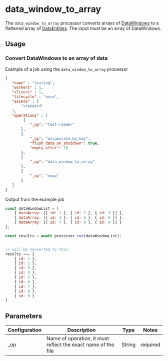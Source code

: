 # data_window_to_array

The `data_window_to_array` processor converts arrays of [DataWindows](../entity/data-window.md) to a flattened array of [DataEntities](https://terascope.github.io/teraslice/docs/packages/utils/api/classes/dataentity).  The input must be an array of DataWindows.

## Usage

### Convert DataWindows to an array of data

Example of a job using the `data_window_to_array` processor
 ```json
{
    "name" : "testing",
    "workers" : 1,
    "slicers" : 1,
    "lifecycle" : "once",
    "assets" : [
        "standard"
    ],
    "operations" : [
         {
            "_op": "test-reader"
        },
        {
            "_op": "accumulate_by_key",
            "flush_data_on_shutdown": true,
            "empty_after": 10
        },
        {
            "_op": "data_window_to_array"
        },
        {
            "_op": "noop"
        }
    ]
}
```
Output from the example job
```javascript
const dataWindowList = [
    { dataArray: [{ id: 1 }, { id: 2 }, { id: 3 }] },
    { dataArray: [{ id: 4 }, { id: 5 }, { id: 6 }] },
    { dataArray: [{ id: 7 }, { id: 8 }, { id: 9 }] }
];

const results = await processor.run(dataWindowList);


// will be converted to this:
results === [
    { id: 1 },
    { id: 2 },
    { id: 3 },
    { id: 4 },
    { id: 5 },
    { id: 6 },
    { id: 7 },
    { id: 8 },
    { id: 9 }
]
```


## Parameters

| Configuration | Description | Type |  Notes |
| --------- | -------- | ------ | ------ |
| _op | Name of operation, it must reflect the exact name of the file | String | required |
